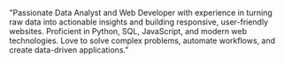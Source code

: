 "Passionate Data Analyst and Web Developer with experience in turning raw data into actionable insights and building responsive, user-friendly websites. Proficient in Python, SQL, JavaScript, and modern web technologies. Love to solve complex problems, automate workflows, and create data-driven applications."

